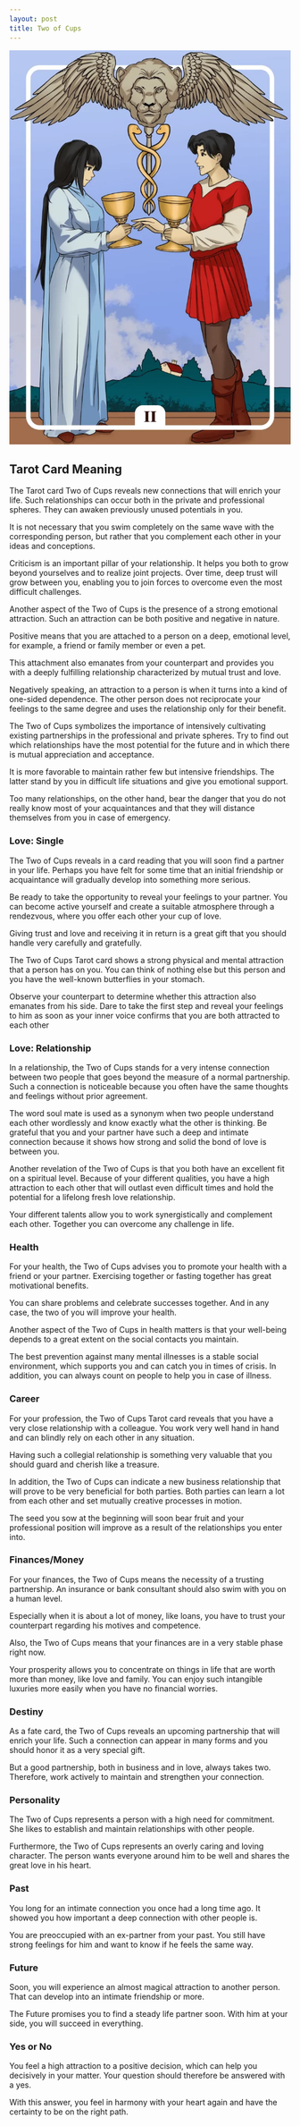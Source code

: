 ```yaml
---
layout: post
title: Two of Cups
---
```


![](../images/Two-of-Cups-Tarot-Card-Meaning-732x1024.webp)


## Tarot Card Meaning
The Tarot card Two of Cups reveals new connections that will enrich your life. Such relationships can occur both in the private and professional spheres. They can awaken previously unused potentials in you.

It is not necessary that you swim completely on the same wave with the corresponding person, but rather that you complement each other in your ideas and conceptions.

Criticism is an important pillar of your relationship. It helps you both to grow beyond yourselves and to realize joint projects. Over time, deep trust will grow between you, enabling you to join forces to overcome even the most difficult challenges.

Another aspect of the Two of Cups is the presence of a strong emotional attraction. Such an attraction can be both positive and negative in nature.

Positive means that you are attached to a person on a deep, emotional level, for example, a friend or family member or even a pet.

This attachment also emanates from your counterpart and provides you with a deeply fulfilling relationship characterized by mutual trust and love.

Negatively speaking, an attraction to a person is when it turns into a kind of one-sided dependence. The other person does not reciprocate your feelings to the same degree and uses the relationship only for their benefit.

The Two of Cups symbolizes the importance of intensively cultivating existing partnerships in the professional and private spheres. Try to find out which relationships have the most potential for the future and in which there is mutual appreciation and acceptance.

It is more favorable to maintain rather few but intensive friendships. The latter stand by you in difficult life situations and give you emotional support.

Too many relationships, on the other hand, bear the danger that you do not really know most of your acquaintances and that they will distance themselves from you in case of emergency.


### Love: Single
The Two of Cups reveals in a card reading that you will soon find a partner in your life. Perhaps you have felt for some time that an initial friendship or acquaintance will gradually develop into something more serious.

Be ready to take the opportunity to reveal your feelings to your partner. You can become active yourself and create a suitable atmosphere through a rendezvous, where you offer each other your cup of love.

Giving trust and love and receiving it in return is a great gift that you should handle very carefully and gratefully.

The Two of Cups Tarot card shows a strong physical and mental attraction that a person has on you. You can think of nothing else but this person and you have the well-known butterflies in your stomach.

Observe your counterpart to determine whether this attraction also emanates from his side. Dare to take the first step and reveal your feelings to him as soon as your inner voice confirms that you are both attracted to each other

### Love: Relationship
In a relationship, the Two of Cups stands for a very intense connection between two people that goes beyond the measure of a normal partnership. Such a connection is noticeable because you often have the same thoughts and feelings without prior agreement.

The word soul mate is used as a synonym when two people understand each other wordlessly and know exactly what the other is thinking. Be grateful that you and your partner have such a deep and intimate connection because it shows how strong and solid the bond of love is between you.

Another revelation of the Two of Cups is that you both have an excellent fit on a spiritual level. Because of your different qualities, you have a high attraction to each other that will outlast even difficult times and hold the potential for a lifelong fresh love relationship.

Your different talents allow you to work synergistically and complement each other. Together you can overcome any challenge in life.


### Health

For your health, the Two of Cups advises you to promote your health with a friend or your partner. Exercising together or fasting together has great motivational benefits.

You can share problems and celebrate successes together. And in any case, the two of you will improve your health.

Another aspect of the Two of Cups in health matters is that your well-being depends to a great extent on the social contacts you maintain.

The best prevention against many mental illnesses is a stable social environment, which supports you and can catch you in times of crisis. In addition, you can always count on people to help you in case of illness.


### Career 

For your profession, the Two of Cups Tarot card reveals that you have a very close relationship with a colleague. You work very well hand in hand and can blindly rely on each other in any situation.

Having such a collegial relationship is something very valuable that you should guard and cherish like a treasure.

In addition, the Two of Cups can indicate a new business relationship that will prove to be very beneficial for both parties. Both parties can learn a lot from each other and set mutually creative processes in motion.

The seed you sow at the beginning will soon bear fruit and your professional position will improve as a result of the relationships you enter into.


### Finances/Money 

For your finances, the Two of Cups means the necessity of a trusting partnership. An insurance or bank consultant should also swim with you on a human level.

Especially when it is about a lot of money, like loans, you have to trust your counterpart regarding his motives and competence.

Also, the Two of Cups means that your finances are in a very stable phase right now.

Your prosperity allows you to concentrate on things in life that are worth more than money, like love and family. You can enjoy such intangible luxuries more easily when you have no financial worries.


### Destiny

As a fate card, the Two of Cups reveals an upcoming partnership that will enrich your life. Such a connection can appear in many forms and you should honor it as a very special gift.

But a good partnership, both in business and in love, always takes two. Therefore, work actively to maintain and strengthen your connection.


### Personality
The Two of Cups represents a person with a high need for commitment. She likes to establish and maintain relationships with other people.

Furthermore, the Two of Cups represents an overly caring and loving character. The person wants everyone around him to be well and shares the great love in his heart.

### Past
You long for an intimate connection you once had a long time ago. It showed you how important a deep connection with other people is.

You are preoccupied with an ex-partner from your past. You still have strong feelings for him and want to know if he feels the same way.

### Future
Soon, you will experience an almost magical attraction to another person. That can develop into an intimate friendship or more.

The Future promises you to find a steady life partner soon. With him at your side, you will succeed in everything.

### Yes or No
You feel a high attraction to a positive decision, which can help you decisively in your matter. Your question should therefore be answered with a yes.

With this answer, you feel in harmony with your heart again and have the certainty to be on the right path.

